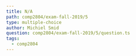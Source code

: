 ```yaml
---
title: N/A
path: comp2804/exam-fall-2019/5
type: multiple-choice
author: Michiel Smid
question: comp2804/exam-fall-2019/5/question.ts
tags:
  - comp2804
---
```

